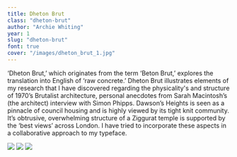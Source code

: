 ```yaml
---
title: Dheton Brut
class: "dheton-brut"
author: "Archie Whiting"
year: 1
slug: "dheton-brut"
font: true
cover: "/images/dheton_brut_1.jpg"
---
```


‘Dheton Brut,’ which originates from the term ‘Beton Brut,’ explores the translation into English of ‘raw concrete.’ Dheton Brut illustrates elements of my research that I have discovered regarding the physicality's and structure of 1970’s Brutalist architecture, personal anecdotes from Sarah Macintosh’s (the architect) interview with Simon Phipps. Dawson’s Heights is seen as a pinnacle of council housing and is highly viewed by its tight knit community. It’s obtrusive, overwhelming structure of a Ziggurat temple is supported by the ‘best views’ across London. I have tried to incorporate these aspects in a collaborative approach to my typeface.

![](/images/dheton_brut_1.jpg)
![](/images/dheton_brut_2.jpg)
![](/images/dheton_brut_3.jpg)